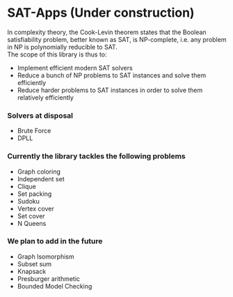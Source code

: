# SAT-Apps (Under construction)
In complexity theory, the Cook-Levin theorem states that the Boolean
satisfiability problem, better known as SAT, is NP-complete, i.e. any
problem in NP is polynomially reducible to SAT.\
The scope of this library is thus to:
- Implement efficient modern SAT solvers
- Reduce a bunch of NP problems to SAT instances and solve them efficiently
- Reduce harder problems to SAT instances in order to solve them relatively efficiently

### Solvers at disposal
- Brute Force
- DPLL

### Currently the library tackles the following problems
- Graph coloring
- Independent set
- Clique
- Set packing
- Sudoku
- Vertex cover
- Set cover
- N Queens

### We plan to add in the future
- Graph Isomorphism
- Subset sum
- Knapsack
- Presburger arithmetic
- Bounded Model Checking